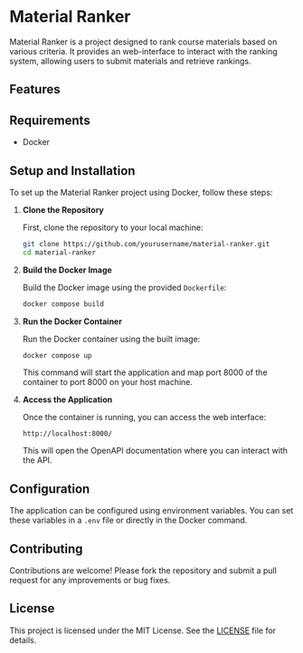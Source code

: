 # Material Ranker

Material Ranker is a project designed to rank course materials based on various criteria. It provides an web-interface to interact with the ranking system, allowing users to submit materials and retrieve rankings.

## Features


## Requirements

- Docker

## Setup and Installation

To set up the Material Ranker project using Docker, follow these steps:

1. **Clone the Repository**

   First, clone the repository to your local machine:

   ```bash
   git clone https://github.com/yourusername/material-ranker.git
   cd material-ranker
   ```

2. **Build the Docker Image**

   Build the Docker image using the provided `Dockerfile`:

   ```bash
   docker compose build
   ```

3. **Run the Docker Container**

   Run the Docker container using the built image:

   ```bash
   docker compose up
   ```

   This command will start the application and map port 8000 of the container to port 8000 on your host machine.

4. **Access the Application**

   Once the container is running, you can access the web interface:

   ```
   http://localhost:8000/
   ```

   This will open the OpenAPI documentation where you can interact with the API.

## Configuration

The application can be configured using environment variables. You can set these variables in a `.env` file or directly in the Docker command.

## Contributing

Contributions are welcome! Please fork the repository and submit a pull request for any improvements or bug fixes.

## License

This project is licensed under the MIT License. See the [LICENSE](LICENSE) file for details.
